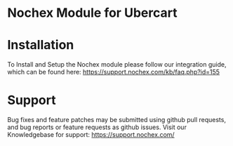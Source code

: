 Nochex Module for Ubercart
============

Installation
============
To Install and Setup the Nochex module please follow our integration guide, which can be found here: https://support.nochex.com/kb/faq.php?id=155

Support
=====================
Bug fixes and feature patches may be submitted using github pull requests, and bug reports or feature requests as github issues.
Visit our Knowledgebase for support: https://support.nochex.com/ 
